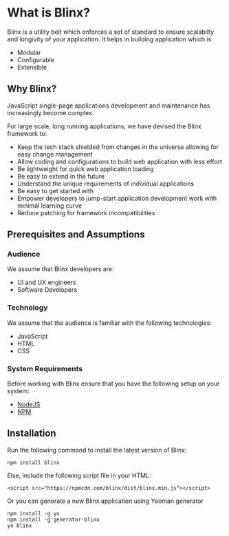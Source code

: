 # What is Blinx?

Blinx is a utility belt which enforces a set of standard to ensure scalabilty and longivity of your application. It helps in building application which is 
* Modular
* Configurable
* Extensible

## Why Blinx?
JavaScript single-page applications development and maintenance has increasingly become complex.

For large scale, long running applications, we have devised the Blinx framework to:

* Keep the tech stack shielded from changes in the universe allowing for easy change management
* Allow coding and configurations to build web application with less effort
* Be lightweight for quick web application loading
* Be easy to extend in the future
* Understand the unique requirements of individual applications
* Be easy to get started with
* Empower developers to jump-start application development work with minimal learning curve
* Reduce patching for framework incompatibilities

## Prerequisites and Assumptions

### Audience

We assume that Blinx developers are:

* UI and UX engineers
* Software Developers


### Technology

We assume that the audience is familiar with the following technologies:

* JavaScript
* HTML
* CSS

### System Requirements

Before working with Blinx ensure that you have the following setup on your system:

* [NodeJS](https://nodejs.org/)
* [NPM](https://www.npmjs.com/) 

## Installation

Run the following command to install the latest version of Blinx:
```
npm install blinx
```

Else, include the following script file in your HTML:
```
<script src="https://npmcdn.com/blinx/dist/blinx.min.js"></script>
```

Or you can generate a new Blinx application using Yeoman generator
```
npm install -g yo
npm install -g generator-blinx
yo blinx
```
